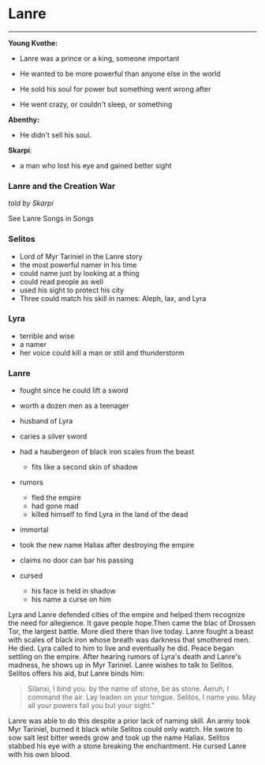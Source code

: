 # Lanre

---

**Young Kvothe:**

* Lanre was a prince or a king, someone important

* He wanted to be more powerful than anyone else in the world

* He sold his soul for power but something went wrong after

* He went crazy, or couldn't sleep, or something


**Abenthy:**

* He didn't sell his soul.

**Skarpi**:

* a man who lost his eye and gained better sight

### Lanre and the Creation War

_told by Skarpi_

See Lanre Songs in Songs

### Selitos

* Lord of Myr Tariniel in the Lanre story
* the most powerful namer in his time
* could name just by looking at a thing
* could read people as well
* used his sight to protect his city
* Three could match his skill in names: Aleph, Iax, and Lyra

### Lyra

* terrible and wise
* a namer
* her voice could kill a man or still and thunderstorm

### Lanre

* fought since he could lift a sword
* worth a dozen men as a teenager
* husband of Lyra
* caries a silver sword
* had a haubergeon of black iron scales from the beast

  * fits like a second skin of shadow

* rumors

  * fled the empire
  * had gone mad
  * killed himself to find Lyra in the land of the dead

* immortal

* took the new name Haliax after destroying the empire
* claims no door can bar his passing
* cursed
  * his face is held in shadow
  * his name a curse on him


Lyra and Lanre defended cities of the empire and helped them recognize the need for allegience. It gave people hope.Then came the blac of Drossen Tor, the largest battle. More died there than live today. Lanre fought a beast with scales of black iron whose breath was darkness  that smothered men. He died. Lyra called to him to live and eventually he did. Peace began settling on the empire. After hearing rumors of Lyra's death and Lanre's madness, he shows up  in Myr Tariniel. Lanre wishes to talk to Selitos. Selitos offers his aid, but Lanre binds him:

> Silanxi, I bind you. by the name of stone, be as stone. Aeruh, I command the air. Lay leaden on your tongue. Selitos, I name you. May all your powers fail you but your sight."

Lanre was able to do this despite a prior lack of naming skill. An army took Myr Tariniel,  burned it black while Selitos could only watch. He swore to sow salt lest bitter weeds grow and took up the name Haliax. Selitos stabbed his eye with a stone breaking the enchantment. He cursed Lanre with his own blood.

